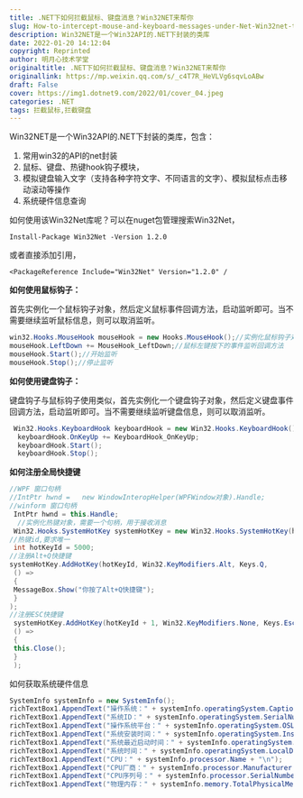 ```yaml
---
title: .NET下如何拦截鼠标、键盘消息？Win32NET来帮你
slug: How-to-intercept-mouse-and-keyboard-messages-under-Net-Win32net-to-help-you
description: Win32NET是一个Win32API的.NET下封装的类库
date: 2022-01-20 14:12:04
copyright: Reprinted
author: 明月心技术学堂
originaltitle: .NET下如何拦截鼠标、键盘消息？Win32NET来帮你
originallink: https://mp.weixin.qq.com/s/_c4T7R_HeVLVg6sqvLoABw
draft: False
cover: https://img1.dotnet9.com/2022/01/cover_04.jpeg
categories: .NET
tags: 拦截鼠标,拦截键盘
---
```


Win32NET是一个Win32API的.NET下封装的类库，包含：

1. 常用win32的API的net封装
2. 鼠标、键盘、热键hook钩子模块，
3. 模拟键盘输入文字（支持各种字符文字、不同语言的文字）、模拟鼠标点击移动滚动等操作
4. 系统硬件信息查询

如何使用该Win32Net库呢？可以在nuget包管理搜索Win32Net，

```shell
Install-Package Win32Net -Version 1.2.0
```

或者直接添加引用，

```shell
<PackageReference Include="Win32Net" Version="1.2.0" /
```

**如何使用鼠标钩子：**

首先实例化一个鼠标钩子对象，然后定义鼠标事件回调方法，启动监听即可。当不需要继续监听鼠标信息，则可以取消监听。

```C#
win32.Hooks.MouseHook mouseHook = new Hooks.MouseHook();//实例化鼠标钩子对象
mouseHook.LeftDown += MouseHook_LeftDown;//鼠标左键按下的事件监听回调方法
mouseHook.Start();//开始监听
mouseHook.Stop();//停止监听
```

**如何使用键盘钩子：**

键盘钩子与鼠标钩子使用类似，首先实例化一个键盘钩子对象，然后定义键盘事件回调方法，启动监听即可。当不需要继续监听键盘信息，则可以取消监听。

```C#
 Win32.Hooks.KeyboardHook keyboardHook = new Win32.Hooks.KeyboardHook();
  keyboardHook.OnKeyUp += KeyboardHook_OnKeyUp;
  keyboardHook.Start();
  keyboardHook.Stop();
```

**如何注册全局快捷键**

```C#
//WPF 窗口句柄
//IntPtr hwnd =   new WindowInteropHelper(WPFWindow对象).Handle;
//winform 窗口句柄
 IntPtr hwnd = this.Handle;
  //实例化热键对象，需要一个句柄，用于接收消息
 Win32.Hooks.SystemHotKey systemHotKey = new Win32.Hooks.SystemHotKey(hwnd);
//热键id,要求唯一
 int hotKeyId = 5000;
//注册Alt+Q快捷键
systemHotKey.AddHotKey(hotKeyId, Win32.KeyModifiers.Alt, Keys.Q,
 () =>
 {
 MessageBox.Show("你按了Alt+Q快捷键");
 }
);
//注册ESC快捷键
 systemHotKey.AddHotKey(hotKeyId + 1, Win32.KeyModifiers.None, Keys.Escape,
 () =>
 {
 this.Close();
 }
 );
```

如何获取系统硬件信息

```C#
SystemInfo systemInfo = new SystemInfo();
richTextBox1.AppendText("操作系统：" + systemInfo.operatingSystem.Caption + "\n");
richTextBox1.AppendText("系统ID：" + systemInfo.operatingSystem.SerialNumber + "\n");
richTextBox1.AppendText("操作系统平台：" + systemInfo.operatingSystem.OSLevel + "\n");
richTextBox1.AppendText("系统安装时间：" + systemInfo.operatingSystem.InstallDate + "\n");
richTextBox1.AppendText("系统最近启动时间：" + systemInfo.operatingSystem.LastBootUpTime + "\n");
richTextBox1.AppendText("系统时间：" + systemInfo.operatingSystem.LocalDateTime + "\n");
richTextBox1.AppendText("CPU：" + systemInfo.processor.Name + "\n");
richTextBox1.AppendText("CPU厂商：" + systemInfo.processor.Manufacturer + "\n");
richTextBox1.AppendText("CPU序列号：" + systemInfo.processor.SerialNumber + "\n");
richTextBox1.AppendText("物理内存：" + systemInfo.memory.TotalPhysicalMemory + "\n");
```
